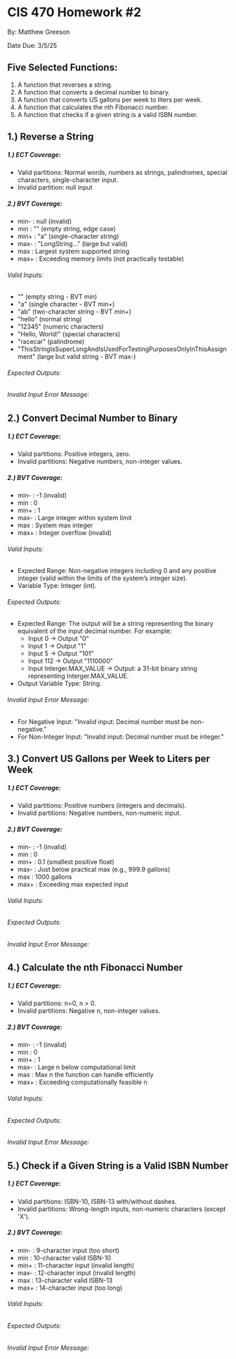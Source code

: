 
# CIS 470 Homework #2

By: Matthew Greeson

Date Due: 3/5/25

## Five Selected Functions:

1. A function that reverses a string.
2. A function that converts a decimal number to binary.
3. A function that converts US gallons per week to liters per week.
4. A function that calculates the nth Fibonacci number.
5. A function that checks if a given string is a valid ISBN number.

## 1.) Reverse a String

##### 1.) ECT Coverage:

* Valid partitions: Normal words, numbers as strings, palindromes, special characters, single-character input.
* Invalid partition: null input

##### 2.) BVT Coverage:

* min- : null (invalid)
* min : "" (empty string, edge case)
* min+ : "a" (single-character string)
* max- : "LongString..." (large but valid)
* max : Largest system supported string
* max+ : Exceeding memory limits (not practically testable)

###### Valid Inputs:

* "" (empty string - BVT min)
* "a" (single character - BVT min+)
* "ab" (two-character string - BVT min+)
* "hello" (normal string)
* "12345" (numeric characters)
* "Hello, World!" (special characters)
* "racecar" (palindrome)
* "ThisStringIsSuperLongAndIsUsedForTestingPurposesOnlyInThisAssignment" (large but valid string - BVT max-)

###### Expected Outputs:

###### Invalid Input Error Message:

## 2.) Convert Decimal Number to Binary

##### 1.) ECT Coverage:

* Valid partitions: Positive integers, zero.
* Invalid partitions: Negative numbers, non-integer values.

##### 2.) BVT Coverage:

* min- : -1 (invalid)
* min : 0
* min+ : 1
* max- : Large integer within system limit
* max : System max integer
* max+ : Integer overflow (invalid)

###### Valid Inputs:

* Expected Range: Non-negative integers including 0 and any positive integer (valid within the limits of the system’s integer size).
* Variable Type: Integer (int).

###### Expected Outputs:

* Expected Range: The output will be a string representing the binary equivalent of the input decimal number. For example:
  * Input 0 → Output "0"
  * Input 1 → Output "1"
  * Input 5 → Output "101"
  * Input 112 → Output "1110000"
  * Input Interger.MAX_VALUE → Output: a 31-bit binary string representing Interger.MAX_VALUE.
* Output Variable Type: String.

###### Invalid Input Error Message:

* For Negative Input: "Invalid input: Decimal number must be non-negative."
* For Non-Integer Input: "Invalid input: Decimal number must be integer."

## 3.) Convert US Gallons per Week to Liters per Week

##### 1.) ECT Coverage:

* Valid partitions: Positive numbers (integers and decimals).
* Invalid partitions: Negative numbers, non-numeric input.

##### 2.) BVT Coverage:

* min- : -1 (invalid)
* min : 0
* min+ : 0.1 (smallest positive float)
* max- : Just below practical max (e.g., 999.9 gallons)
* max : 1000 gallons
* max+ : Exceeding max expected input

###### Valid Inputs:

###### Expected Outputs:

###### Invalid Input Error Message:

## 4.) Calculate the nth Fibonacci Number

##### 1.) ECT Coverage:

* Valid partitions: n=0, n > 0.
* Invalid partitions: Negative n, non-integer values.

##### 2.) BVT Coverage:

* min- : -1 (invalid)
* min : 0
* min+ : 1
* max- : Large n below computational limit
* max : Max n the function can handle efficiently
* max+ : Exceeding computationally feasible n

###### Valid Inputs:

###### Expected Outputs:

###### Invalid Input Error Message:

## 5.) Check if a Given String is a Valid ISBN Number

##### 1.) ECT Coverage:

* Valid partitions: ISBN-10, ISBN-13 with/without dashes.
* Invalid partitions: Wrong-length inputs, non-numeric characters (except 'X').

##### 2.) BVT Coverage:

* min- : 9-character input (too short)
* min : 10-character valid ISBN-10
* min+ : 11-character input (invalid length)
* max- : 12-character input (invalid length)
* max : 13-character valid ISBN-13
* max+ : 14-character input (too long)

###### Valid Inputs:

###### Expected Outputs:

###### Invalid Input Error Message:
